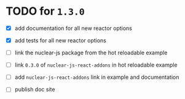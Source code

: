 TODO for `1.3.0`
===

 - [x] add documentation for all new reactor options
 - [x] add tests for all new reactor options
 - [ ] link the nuclear-js package from the hot reloadable example
 - [ ] link `0.3.0` of `nuclear-js-react-addons` in hot reloadable example
 - [ ] add `nuclear-js-react-addons` link in example and documentation
 - [ ] publish doc site

